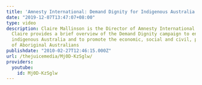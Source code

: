 ```yaml
---
title: 'Amnesty International: Demand Dignity for Indigenous Australia - Claire Mallinson'
date: "2019-12-07T13:47:07+08:00"
type: video
description: Claire Mallinson is the Director of Amnesty International Australia.
  Claire provides a brief overview of the Demand Dignity campaign to end poverty in
  indigenous Australia and to promote the economic, social and civil, political rights
  of Aboriginal Australians
publishdate: "2010-02-27T12:46:15.000Z"
url: /thejuicemedia/Mj0D-KzSglw/
providers:
  youtube:
    id: Mj0D-KzSglw
---
```

